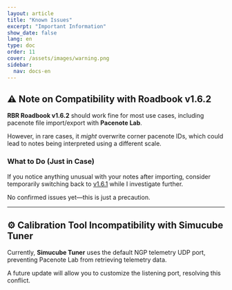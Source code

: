 ```yaml
---
layout: article
title: "Known Issues"
excerpt: "Important Information"
show_date: false
lang: en
type: doc
order: 11
cover: /assets/images/warning.png
sidebar:
  nav: docs-en
---
```


## ⚠️ Note on Compatibility with Roadbook v1.6.2

**RBR Roadbook v1.6.2** should work fine for most use cases, including pacenote file import/export with **Pacenote Lab**.

However, in rare cases, it *might* overwrite corner pacenote IDs, which could lead to notes being interpreted using a different scale.

### What to Do (Just in Case)
If you notice anything unusual with your notes after importing, consider temporarily switching back to [v1.6.1](https://rbr-masterclass.de/roadbook-versions.html) while I investigate further.

No confirmed issues yet—this is just a precaution.

---

## ⚙️ Calibration Tool Incompatibility with Simucube Tuner

Currently, **Simucube Tuner** uses the default NGP telemetry UDP port, preventing Pacenote Lab from retrieving telemetry data.

A future update will allow you to customize the listening port, resolving this conflict.
